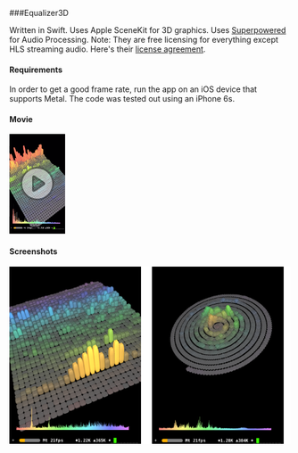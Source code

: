 ###Equalizer3D

Written in Swift. Uses Apple SceneKit for 3D graphics. Uses 
[Superpowered](https://github.com/superpoweredSDK/Low-Latency-Android-Audio-iOS-Audio-Engine)  for Audio Processing. Note: They are free licensing for everything except HLS streaming audio. Here's their [license agreement](https://github.com/JonathanRitchey03/Equalizer3D/blob/master/Equalizer3D/Audio3DVisualizer/Frameworks/SuperPowered/SuperpoweredLicenseJune232015%2BLogosForCredit.pdf). 

#### Requirements

In order to get a good frame rate, run the app on an iOS device that supports Metal. The code was tested out using an iPhone 6s.

#### Movie

[![ScreenShot](https://raw.githubusercontent.com/JonathanRitchey03/Equalizer3D/master/Equalizer3D/Docs/Movies/MovieThumbnail.png)](https://youtu.be/0ocha2utgpQ)

#### Screenshots

![Grid Rendering](https://github.com/JonathanRitchey03/Equalizer3D/blob/master/Equalizer3D/Docs/Screens/rectangle.png?raw=true)






